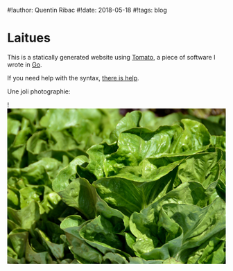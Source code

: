 #!author: Quentin Ribac
#!date: 2018-05-18
#!tags: blog

# Laitues
This is a statically generated website using [Tomato](https://github.com/ribacq/tomato), a piece of software I wrote in [Go](https://golang.org).

If you need help with the syntax, [there is help](/markdown.html).

Une joli photographie:

!![laitues](/media/img/laitues.jpg)

